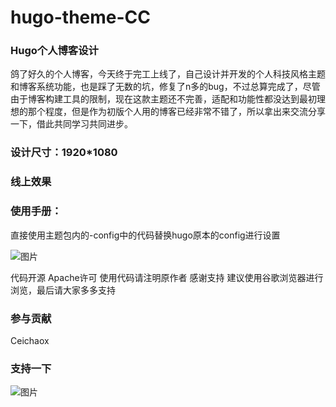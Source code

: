 # hugo-theme-CC

### Hugo个人博客设计

鸽了好久的个人博客，今天终于完工上线了，自己设计并开发的个人科技风格主题和博客系统功能，也是踩了无数的坑，修复了n多的bug，不过总算完成了，尽管由于博客构建工具的限制，现在这款主题还不完善，适配和功能性都没达到最初理想的那个程度，但是作为初版个人用的博客已经非常不错了，所以拿出来交流分享一下，借此共同学习共同进步。

### 设计尺寸：1920*1080



### 线上效果


### 使用手册：
直接使用主题包内的-config中的代码替换hugo原本的config进行设置

![图片](https://user-images.githubusercontent.com/80815667/163672845-c77e61f7-b875-4906-9c1e-0347da24401e.png)

代码开源
Apache许可
使用代码请注明原作者
感谢支持
建议使用谷歌浏览器进行浏览，最后请大家多多支持

### 参与贡献
Ceichaox
  
### 支持一下

![图片](https://user-images.githubusercontent.com/80815667/163672981-1e3761d5-7656-4efc-a7c4-9b4bd2b1b3a8.png)
